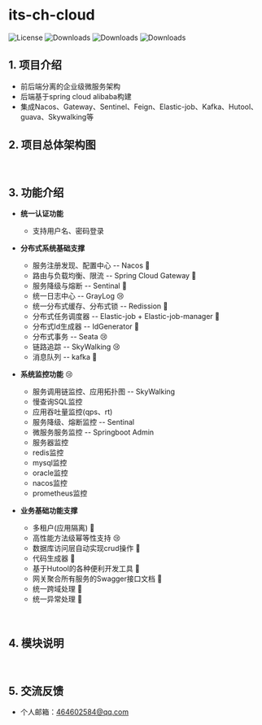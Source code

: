 #  its-ch-cloud

<p align="left">
  <img src='https://img.shields.io/badge/license-Apache%202-4EB1BA.svg' alt='License'/>
  <img src="https://img.shields.io/badge/Spring%20Boot-2.1.4.RELEASE-blue" alt="Downloads"/>
  <img src="https://img.shields.io/badge/Spring%20Cloud-Finchley.SR4-blue" alt="Downloads"/>
  <img src="https://img.shields.io/badge/Spring%20Cloud%20Alibaba-2.1.0.RELEASE-blue" alt="Downloads"/>
</p>

## 1. 项目介绍
* 前后端分离的企业级微服务架构
* 后端基于spring cloud alibaba构建
* 集成Nacos、Gateway、Sentinel、Feign、Elastic-job、Kafka、Hutool、guava、Skywalking等
&nbsp;

## 2. 项目总体架构图

&nbsp;

## 3. 功能介绍

* **统一认证功能**
  * 支持用户名、密码登录

* **分布式系统基础支撑**
  - 服务注册发现、配置中心 -- Nacos 🚀
  - 路由与负载均衡、限流 -- Spring Cloud Gateway 🚀
  - 服务降级与熔断 -- Sentinal 🚀
  - 统一日志中心 -- GrayLog  😢
  - 统一分布式缓存、分布式锁 -- Redission 🚀
  - 分布式任务调度器 -- Elastic-job + Elastic-job-manager 🚀
  - 分布式Id生成器 -- IdGenerator 🚀
  - 分布式事务 -- Seata 😢 
  - 链路追踪 -- SkyWalking 😢 
  - 消息队列 -- kafka 🚀
  
* **系统监控功能** 😢
  - 服务调用链监控、应用拓扑图 -- SkyWalking
  - 慢查询SQL监控 
  - 应用吞吐量监控(qps、rt)
  - 服务降级、熔断监控 -- Sentinal
  - 微服务服务监控 -- Springboot Admin
  - 服务器监控 
  - redis监控
  - mysql监控
  - oracle监控
  - nacos监控
  - prometheus监控
  
* **业务基础功能支撑**
  * 多租户(应用隔离) 🚀
  * 高性能方法级幂等性支持 😢
  * 数据库访问层自动实现crud操作 🚀
  * 代码生成器 🚀
  * 基于Hutool的各种便利开发工具 🚀
  * 网关聚合所有服务的Swagger接口文档 🚀
  * 统一跨域处理 🚀
  * 统一异常处理 🚀

&nbsp;

## 4. 模块说明

&nbsp;
## 5. 交流反馈
* 个人邮箱：464602584@qq.com

&nbsp;
